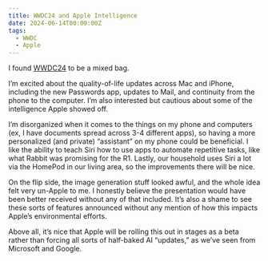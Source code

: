 ```yaml
---
title: WWDC24 and Apple Intelligence
date: 2024-06-14T00:00:00Z
tags:
  - WWDC
  - Apple
---
```

I found <a href="https://www.apple.com/ca/newsroom/2024/06/wwdc24-highlights/" target="_blank" rel="noopener">WWDC24</a> to be a mixed bag.

I’m excited about the quality-of-life updates across Mac and iPhone, including the new Passwords app, updates to Mail, and continuity from the phone to the computer. I’m also interested but cautious about some of the intelligence Apple showed off.

I’m disorganized when it comes to the things on my phone and computers (ex, I have documents spread across 3-4 different apps), so having a more personalized (and private) “assistant” on my phone could be beneficial. I like the ability to teach Siri how to use apps to automate repetitive tasks, like what Rabbit was promising for the R1. Lastly, our household uses Siri a lot via the HomePod in our living area, so the improvements there will be nice.

On the flip side, the image generation stuff looked awful, and the whole idea felt very un-Apple to me. I honestly believe the presentation would have been better received without any of that included. It’s also a shame to see these sorts of features announced without any mention of how this impacts Apple’s environmental efforts.

Above all, it’s nice that Apple will be rolling this out in stages as a beta rather than forcing all sorts of half-baked AI “updates,” as we’ve seen from Microsoft and Google.
